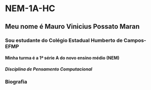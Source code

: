 # NEM-1A-HC
## Meu nome é Mauro Vinicius Possato Maran
### Sou estudante do Colégio Estadual Humberto de Campos- EFMP
#### Minha turma é a 1ª série A do novo ensino médio (NEM)
##### Discíplina de Pensamento Computacional
### Biografia 
###### 
